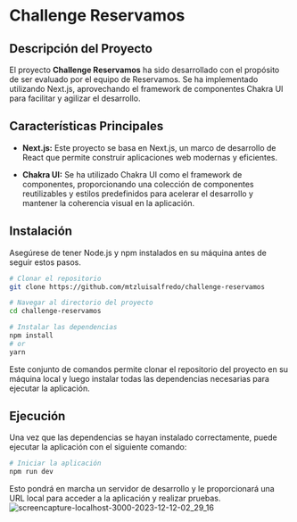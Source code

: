 # Challenge Reservamos


## Descripción del Proyecto

El proyecto **Challenge Reservamos** ha sido desarrollado con el propósito de ser evaluado por el equipo de Reservamos. Se ha implementado utilizando Next.js, aprovechando el framework de componentes Chakra UI para facilitar y agilizar el desarrollo.

## Características Principales

- **Next.js:** Este proyecto se basa en Next.js, un marco de desarrollo de React que permite construir aplicaciones web modernas y eficientes.

- **Chakra UI:** Se ha utilizado Chakra UI como el framework de componentes, proporcionando una colección de componentes reutilizables y estilos predefinidos para acelerar el desarrollo y mantener la coherencia visual en la aplicación.

## Instalación

Asegúrese de tener Node.js y npm instalados en su máquina antes de seguir estos pasos.

```bash
# Clonar el repositorio
git clone https://github.com/mtzluisalfredo/challenge-reservamos

# Navegar al directorio del proyecto
cd challenge-reservamos

# Instalar las dependencias
npm install
# or
yarn

``````

Este conjunto de comandos permite clonar el repositorio del proyecto en su máquina local y luego instalar todas las dependencias necesarias para ejecutar la aplicación.

## Ejecución
Una vez que las dependencias se hayan instalado correctamente, puede ejecutar la aplicación con el siguiente comando:

```bash
# Iniciar la aplicación
npm run dev
`````

Esto pondrá en marcha un servidor de desarrollo y le proporcionará una URL local para acceder a la aplicación y realizar pruebas.
![screencapture-localhost-3000-2023-12-12-02_29_16](https://github.com/mtzluisalfredo/challenge-reservamos/assets/29564260/d27e8e7a-5fcb-4ff2-9416-02f663fa2116)


